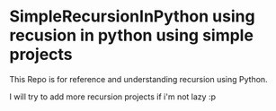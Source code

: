# SimpleRecursionInPython using recusion in python using simple projects

This Repo is for reference and understanding recursion using Python. 

I will try to add more recursion projects if i'm not lazy :p
